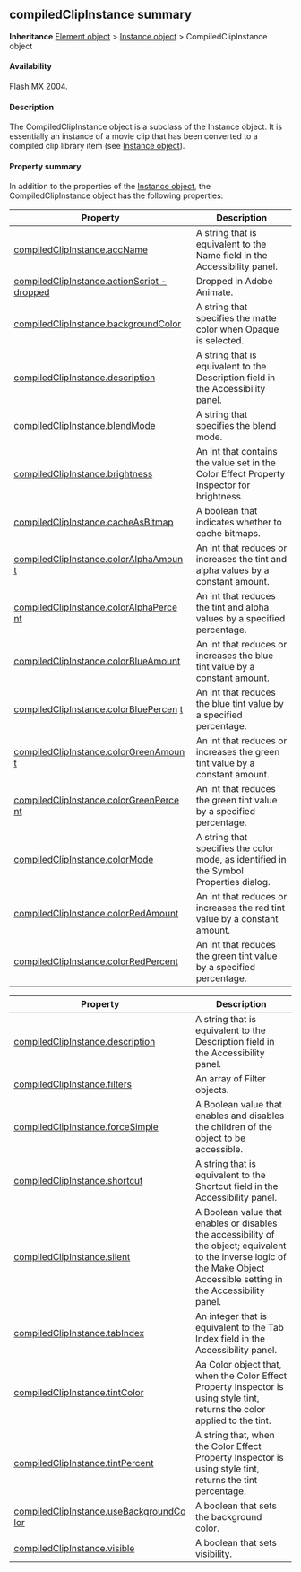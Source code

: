## compiledClipInstance summary

**Inheritance** [Element object](../Element_object/element_summary.md) > [Instance object](../Instance_object/instance_summary.md) > CompiledClipInstance object

#### Availability

Flash MX 2004.

#### Description

The CompiledClipInstance object is a subclass of the Instance object. It is essentially an instance of a movie clip that has been converted to a compiled clip library item (see [Instance object](../Instance_object/instance_summary.md)).

#### Property summary

In addition to the properties of the [Instance object](../Instance_object/instance_summary.md), the CompiledClipInstance object has the following properties:

| **Property**                                                                | **Description**                                                                           |
|-----------------------------------------------------------------------------|-------------------------------------------------------------------------------------------|
| [compiledClipInstance.accName](../CompiledClipInstance_object/compiledClipInstance.md)               | A string that is equivalent to the Name field in the Accessibility panel.                 |
| [compiledClipInstance.actionScript -](#) [dropped](#) | Dropped in Adobe Animate.                                                                 |
| [compiledClipInstance.backgroundColor](../CompiledClipInstance_object/compiledClipInstanc2.md)                        | A string that specifies the matte color when Opaque is selected.                          |
| [compiledClipInstance.description](../CompiledClipInstance_object/compiledClipInstan15.md)                            | A string that is equivalent to the Description field in the Accessibility panel.          |
| [compiledClipInstance.blendMode](../CompiledClipInstance_object/compiledClipInstanc3.md)                              | A string that specifies the blend mode.                                                   |
| [compiledClipInstance.brightness](../CompiledClipInstance_object/compiledClipInstanc4.md)                             | An int that contains the value set in the Color Effect Property Inspector for brightness. |
| [compiledClipInstance.cacheAsBitmap](../CompiledClipInstance_object/compiledClipInstanc5.md)                          | A boolean that indicates whether to cache bitmaps.                                        |
| [compiledClipInstance.colorAlphaAmoun](#_bookmark75) [t](#_bookmark75)      | An int that reduces or increases the tint and alpha values by a constant amount.          |
| [compiledClipInstance.colorAlphaPerce](#_bookmark76) [nt](#_bookmark76)     | An int that reduces the tint and alpha values by a specified percentage.                  |
| [compiledClipInstance.colorBlueAmount](../CompiledClipInstance_object/compiledClipInstanc8.md)                        | An int that reduces or increases the blue tint value by a constant amount.                |
| [compiledClipInstance.colorBluePercen](#_bookmark78) [t](#_bookmark78)      | An int that reduces the blue tint value by a specified percentage.                        |
| [compiledClipInstance.colorGreenAmoun](#_bookmark79) [t](#_bookmark79)      | An int that reduces or increases the green tint value by a constant amount.               |
| [compiledClipInstance.colorGreenPerce](#_bookmark80) [nt](#_bookmark80)     | An int that reduces the green tint value by a specified percentage.                       |
| [compiledClipInstance.colorMode](../CompiledClipInstance_object/compiledClipInstan12.md)                              | A string that specifies the color mode, as identified in the Symbol Properties dialog.    |
| [compiledClipInstance.colorRedAmount](../CompiledClipInstance_object/compiledClipInstan13.md)                         | An int that reduces or increases the red tint value by a constant amount.                 |
| [compiledClipInstance.colorRedPercent](../CompiledClipInstance_object/compiledClipInstan14.md)                        | An int that reduces the green tint value by a specified percentage.                       |

| **Property**                                                             | **Description**                                                                                                                                                             |
|--------------------------------------------------------------------------|-----------------------------------------------------------------------------------------------------------------------------------------------------------------------------|
| [compiledClipInstance.description](../CompiledClipInstance_object/compiledClipInstan15.md)                         | A string that is equivalent to the Description field in the Accessibility panel.                                                                                            |
| [compiledClipInstance.filters](../CompiledClipInstance_object/compiledClipInstan16.md)                             | An array of Filter objects.                                                                                                                                                 |
| [compiledClipInstance.forceSimple](../CompiledClipInstance_object/compiledClipInstan17.md)                         | A Boolean value that enables and disables the children of the object to be accessible.                                                                                      |
| [compiledClipInstance.shortcut](../CompiledClipInstance_object/compiledClipInstan18.md)                            | A string that is equivalent to the Shortcut field in the Accessibility panel.                                                                                               |
| [compiledClipInstance.silent](../CompiledClipInstance_object/compiledClipInstan19.md)                              | A Boolean value that enables or disables the accessibility of the object; equivalent to the inverse logic of the Make Object Accessible setting in the Accessibility panel. |
| [compiledClipInstance.tabIndex](../CompiledClipInstance_object/compiledClipInstan20.md)                            | An integer that is equivalent to the Tab Index field in the Accessibility panel.                                                                                            |
| [compiledClipInstance.tintColor](../CompiledClipInstance_object/compiledClipInstan21.md)                           | Aa Color object that, when the Color Effect Property Inspector is using style tint, returns the color applied to the tint.                                                  |
| [compiledClipInstance.tintPercent](../CompiledClipInstance_object/compiledClipInstan22.md)                         | A string that, when the Color Effect Property Inspector is using style tint, returns the tint percentage.                                                                   |
| [compiledClipInstance.useBackgroundCo](#_bookmark92) [lor](#_bookmark92) | A boolean that sets the background color.                                                                                                                                   |
| [compiledClipInstance.visible](../CompiledClipInstance_object/compiledClipInstan24.md)                             | A boolean that sets visibility.                                                                                                                                             |

<span id="compiledClipInstance.accName" class="anchor"></span>

